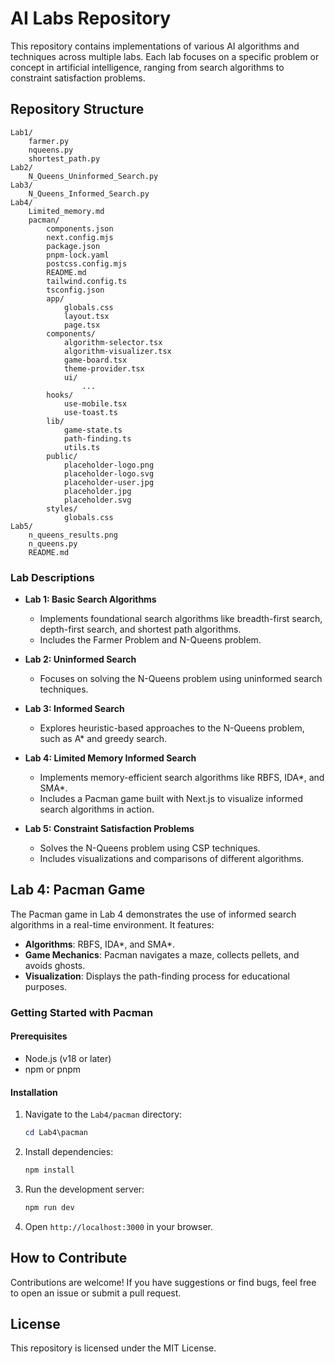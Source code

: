 # AI Labs Repository

This repository contains implementations of various AI algorithms and techniques across multiple labs. Each lab focuses on a specific problem or concept in artificial intelligence, ranging from search algorithms to constraint satisfaction problems.

## Repository Structure

```
Lab1/
    farmer.py
    nqueens.py
    shortest_path.py
Lab2/
    N_Queens_Uninformed_Search.py
Lab3/
    N_Queens_Informed_Search.py
Lab4/
    Limited_memory.md
    pacman/
        components.json
        next.config.mjs
        package.json
        pnpm-lock.yaml
        postcss.config.mjs
        README.md
        tailwind.config.ts
        tsconfig.json
        app/
            globals.css
            layout.tsx
            page.tsx
        components/
            algorithm-selector.tsx
            algorithm-visualizer.tsx
            game-board.tsx
            theme-provider.tsx
            ui/
                ...
        hooks/
            use-mobile.tsx
            use-toast.ts
        lib/
            game-state.ts
            path-finding.ts
            utils.ts
        public/
            placeholder-logo.png
            placeholder-logo.svg
            placeholder-user.jpg
            placeholder.jpg
            placeholder.svg
        styles/
            globals.css
Lab5/
    n_queens_results.png
    n_queens.py
    README.md
```

### Lab Descriptions

- **Lab 1: Basic Search Algorithms**
  - Implements foundational search algorithms like breadth-first search, depth-first search, and shortest path algorithms.
  - Includes the Farmer Problem and N-Queens problem.

- **Lab 2: Uninformed Search**
  - Focuses on solving the N-Queens problem using uninformed search techniques.

- **Lab 3: Informed Search**
  - Explores heuristic-based approaches to the N-Queens problem, such as A* and greedy search.

- **Lab 4: Limited Memory Informed Search**
  - Implements memory-efficient search algorithms like RBFS, IDA*, and SMA*.
  - Includes a Pacman game built with Next.js to visualize informed search algorithms in action.

- **Lab 5: Constraint Satisfaction Problems**
  - Solves the N-Queens problem using CSP techniques.
  - Includes visualizations and comparisons of different algorithms.

## Lab 4: Pacman Game

The Pacman game in Lab 4 demonstrates the use of informed search algorithms in a real-time environment. It features:
- **Algorithms**: RBFS, IDA*, and SMA*.
- **Game Mechanics**: Pacman navigates a maze, collects pellets, and avoids ghosts.
- **Visualization**: Displays the path-finding process for educational purposes.

### Getting Started with Pacman

#### Prerequisites
- Node.js (v18 or later)
- npm or pnpm

#### Installation
1. Navigate to the `Lab4/pacman` directory:
   ```powershell
   cd Lab4\pacman
   ```
2. Install dependencies:
   ```powershell
   npm install
   ```
3. Run the development server:
   ```powershell
   npm run dev
   ```
4. Open `http://localhost:3000` in your browser.

## How to Contribute

Contributions are welcome! If you have suggestions or find bugs, feel free to open an issue or submit a pull request.

## License

This repository is licensed under the MIT License.
